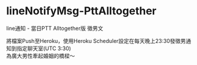 # lineNotifyMsg-PttAlltogether
line通知 - 當日PTT Alltogether版 徵男文  

將檔案Push至Heroku，使用Heroku Scheduler設定在每天晚上23:30發徵男通知到指定聊天室(UTC 3:30)  
為廣大男性牽起婚姻的橋樑～
